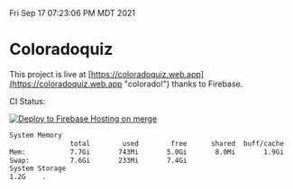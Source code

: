 Fri Sep 17 07:23:06 PM MDT 2021

# Coloradoquiz


This project is live at [https://coloradoquiz.web.app](https://coloradoquiz.web.app "colorado!") thanks to Firebase.

CI Status: 

[![Deploy to Firebase Hosting on merge](https://github.com/teamkushal/coloradoquiz/actions/workflows/firebase-hosting-merge.yml/badge.svg)](https://github.com/teamkushal/coloradoquiz/actions/workflows/firebase-hosting-merge.yml)

```bash
System Memory
               total        used        free      shared  buff/cache   available
Mem:           7.7Gi       743Mi       5.0Gi       8.0Mi       1.9Gi       6.6Gi
Swap:          7.6Gi       233Mi       7.4Gi
System Storage
1.2G	.
```
```bash
